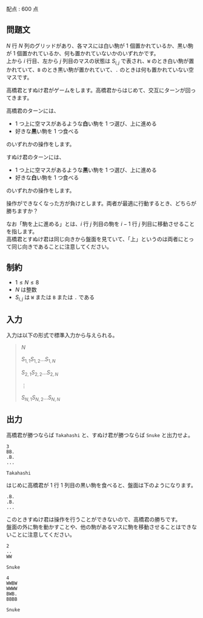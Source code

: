 配点 : $600$ 点

## 問題文

$N$ 行 $N$ 列のグリッドがあり、各マスには白い駒が $1$ 個置かれているか、黒い駒が $1$ 個置かれているか、何も置かれていないかのいずれかです。<br>
上から $i$ 行目、左から $j$ 列目のマスの状態は $S_{i,j}$ で表され、`W` のとき白い駒が置かれていて、`B` のとき黒い駒が置かれていて、`.` のときは何も置かれていない空マスです。  

高橋君とすぬけ君がゲームをします。高橋君からはじめて、交互にターンが回ってきます。  

高橋君のターンには、

- $1$ つ上に空マスがあるような**白**い駒を $1$ つ選び、上に進める
- 好きな**黒**い駒を $1$ つ食べる

のいずれかの操作をします。

すぬけ君のターンには、

- $1$ つ上に空マスがあるような**黒**い駒を $1$ つ選び、上に進める
- 好きな**白**い駒を $1$ つ食べる

のいずれかの操作をします。  

操作ができなくなった方が負けとします。両者が最適に行動するとき、どちらが勝ちますか？  

なお「駒を上に進める」とは、$i$ 行 $j$ 列目の駒を $i-1$ 行 $j$ 列目に移動させることを指します。<br>
高橋君とすぬけ君は同じ向きから盤面を見ていて、「上」というのは両者にとって同じ向きであることに注意してください。

## 制約

- $1 \leq N \leq 8$
- $N$ は整数
- $S_{i,j}$ は `W` または `B` または `.` である

## 入力

入力は以下の形式で標準入力から与えられる。

> $N$
> 
> $S_{1,1}S_{1,2}\ldots S_{1,N}$
> 
> $S_{2,1}S_{2,2}\ldots S_{2,N}$
> 
> $\vdots$
> 
> $S_{N,1}S_{N,2}\ldots S_{N,N}$

## 出力

高橋君が勝つならば `Takahashi` と、すぬけ君が勝つならば `Snuke` と出力せよ。

```input1
3
BB.
.B.
...
```

```output1
Takahashi
```

はじめに高橋君が $1$ 行 $1$ 列目の黒い駒を食べると、盤面は下のようになります。  

```output1
.B.
.B.
...
```

このときすぬけ君は操作を行うことができないので、高橋君の勝ちです。<br>
盤面の外に駒を動かすことや、他の駒があるマスに駒を移動させることはできないことに注意してください。  

```input2
2
..
WW
```

```output2
Snuke
```

```input3
4
WWBW
WWWW
BWB.
BBBB
```

```output3
Snuke
```